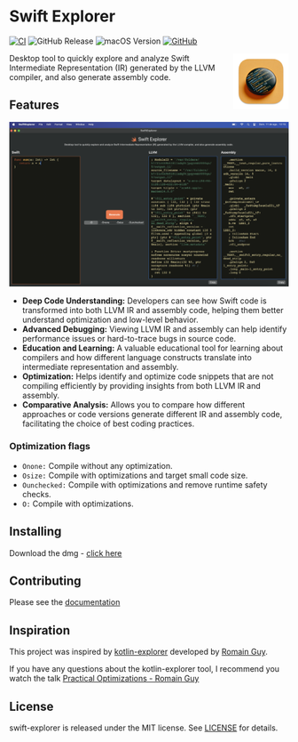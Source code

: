 # Swift Explorer

[![CI](https://github.com/heroesofcode/swift-explorer/actions/workflows/CI.yml/badge.svg)](https://github.com/heroesofcode/swift-explorer/actions/workflows/CI.yml)
![GitHub Release](https://img.shields.io/github/v/release/heroesofcode/swift-explorer)
![macOS Version](https://img.shields.io/badge/macOS-14.0+-orange.svg)
[![GitHub](https://img.shields.io/github/license/heroesofcode/swift-explorer)](https://github.com/heroesofcode/swift-explorer/blob/main/LICENSE)

<img src="https://github.com/heroesofcode/swift-explorer/blob/main/SwiftExplorer/Assets.xcassets/AppIcon.appiconset/1024-mac.png?raw=true" align="right" width="100" height="100" />

Desktop tool to quickly explore and analyze Swift Intermediate Representation (IR) generated by the LLVM compiler, and also generate assembly code.

## Features

<img src="https://github.com/heroesofcode/swift-explorer/blob/main/Assets/screen.png?raw=true">

- <b>Deep Code Understanding:</b> Developers can see how Swift code is transformed into both LLVM IR and assembly code, helping them better understand optimization and low-level behavior.
- <b>Advanced Debugging:</b> Viewing LLVM IR and assembly can help identify performance issues or hard-to-trace bugs in source code.
- <b>Education and Learning:</b> A valuable educational tool for learning about compilers and how different language constructs translate into intermediate representation and assembly.
- <b>Optimization:</b> Helps identify and optimize code snippets that are not compiling efficiently by providing insights from both LLVM IR and assembly.
- <b>Comparative Analysis:</b> Allows you to compare how different approaches or code versions generate different IR and assembly code, facilitating the choice of best coding practices.

### Optimization flags

- `Onone:` Compile without any optimization.
- `Osize:` Compile with optimizations and target small code size.
- `Ounchecked:` Compile with optimizations and remove runtime safety checks.
- `O:` Compile with optimizations.

## Installing

Download the dmg - [click here](https://github.com/heroesofcode/swift-explorer/releases/download/1.4.0/SwiftExplorer.dmg)

## Contributing

Please see the [documentation](https://github.com/heroesofcode/swift-explorer/blob/main/CONTRIBUTING.md)

## Inspiration

This project was inspired by [kotlin-explorer](https://github.com/romainguy/kotlin-explorer) developed by [Romain Guy](https://github.com/romainguy).

If you have any questions about the kotlin-explorer tool, I recommend you watch the talk [Practical Optimizations - Romain Guy](https://www.youtube.com/watch?v=5cxw_fdpnoA&list=PLn7H9CUCuXAtxPltq2mEHc_Wbgckrd4B-)

## License

swift-explorer is released under the MIT license. See [LICENSE](https://github.com/heroesofcode/swift-explorer/blob/main/LICENSE) for details.
